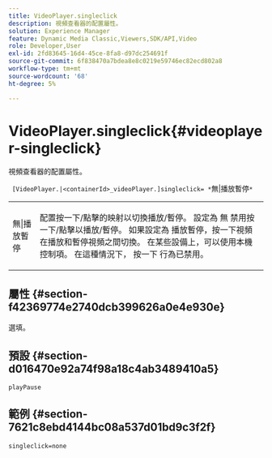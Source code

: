 ```yaml
---
title: VideoPlayer.singleclick
description: 視頻查看器的配置屬性。
solution: Experience Manager
feature: Dynamic Media Classic,Viewers,SDK/API,Video
role: Developer,User
exl-id: 2fd83645-16d4-45ce-8fa8-d97dc254691f
source-git-commit: 6f838470a7bdea8e8c0219e59746ec82ecd802a8
workflow-type: tm+mt
source-wordcount: '68'
ht-degree: 5%

---
```


# VideoPlayer.singleclick{#videoplayer-singleclick}

視頻查看器的配置屬性。

` [VideoPlayer.|<containerId>_videoPlayer.]singleclick= *`無|播放暫停`*`

<table id="table_C616483932C2482CA9794DDD7313FD7C"> 
 <tbody> 
  <tr> 
   <td colname="col1"> <p> <span class="codeph"> <span class="varname"> 無|播放暫停</span> </span> </p> </td> 
   <td colname="col2"> <p> 配置按一下/點擊的映射以切換播放/暫停。 設定為 <span class="codeph"> 無</span> 禁用按一下/點擊以播放/暫停。 如果設定為 <span class="codeph"> 播放暫停</span>，按一下視頻在播放和暫停視頻之間切換。 在某些設備上，可以使用本機控制項。 在這種情況下， <span class="codeph"> 按一下</span> 行為已禁用。 </p> </td> 
  </tr> 
 </tbody> 
</table>

## 屬性 {#section-f42369774e2740dcb399626a0e4e930e}

選填。

## 預設 {#section-d016470e92a74f98a18c4ab3489410a5}

`playPause`

## 範例 {#section-7621c8ebd4144bc08a537d01bd9c3f2f}

```
singleclick=none
```
